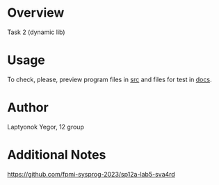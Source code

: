 # Overview

Task 2 (dynamic lib)

# Usage

To check, please, preview program files in [src](/src) and files for test in [docs](/docs).

# Author

Laptyonok Yegor, 12 group

# Additional Notes

https://github.com/fpmi-sysprog-2023/sp12a-lab5-sva4rd
